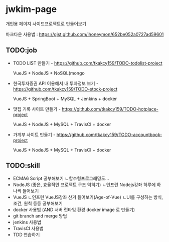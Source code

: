# jwkim-page

개인용 페이지 사이드프로젝트로 만들어보기

마크다운 사용법 : https://gist.github.com/ihoneymon/652be052a0727ad59601

## TODO:job
* TODO LIST 만들기 - https://github.com/tkakcy159/TODO-todolist-project

    VueJS + NodeJS + NoSQL(mongo
    
* 한국투자증권 API 이용해서 내 투자정보 보기 - https://github.com/tkakcy159/TODO-stock-project
  
    VueJS + SpringBoot + MySQL + Jenkins + docker

* 맛집 기록 사이트 만들기 - https://github.com/tkakcy159/TODO-hotplace-project

    VueJS + NodeJS + MySQL + TravisCI + docker
    
* 가계부 사이트 만들기 - https://github.com/tkakcy159/TODO-accountbook-project

    VueJS + NodeJS + MySQL + TravisCI + docker

## TODO:skill
* ECMA6 Script 공부해보기
ㄴ함수형프로그래밍도...
* NodeJS (좋은, 효율적인 프로젝트 구조 익히기)
ㄴ인프런 Nodejs강좌 하루에 하나씩 들어보기
* VueJS
ㄴ인프런 VueJS강좌 산거 들어보기(Age-of-Vue)
ㄴUI를 구성하는 방식, 조건, 원칙 등등 공부해보기
* docker 사용법 (AND 서버 런타임 환경 docker image 로 만들기)
* git branch and merge 방법
* jenkins 사용법
* TravisCI 사용법
* TDD 연습하기
